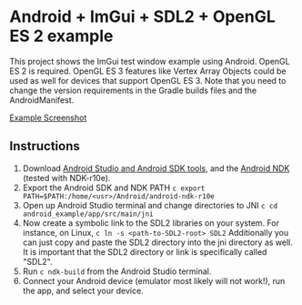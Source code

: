 # Android + ImGui + SDL2 + OpenGL ES 2 example
This project shows the ImGui test window example using Android.
OpenGL ES 2 is required. OpenGL ES 3 features like Vertex Array Objects could be used as well
for devices that support OpenGL ES 3. Note that you need to change the version requirements in the Gradle builds files 
and the AndroidManifest.

[Example Screenshot](http://i.imgur.com/t6nTbyX.jpg)

## Instructions
1. Download [Android Studio and Android SDK tools](https://developer.android.com/sdk/index.html), 
and the [Android NDK](https://developer.android.com/ndk/downloads/index.html) (tested with NDK-r10e).
2. Export the Android SDK and NDK PATH ```c export PATH=$PATH:/home/<usr>/Android/android-ndk-r10e```
3. Open up Android Studio terminal and change directories to JNI ```c cd android_example/app/src/main/jni```
4. Now create a symbolic link to the SDL2 libraries on your system. For instance, on Linux, ```c ln -s <path-to-SDL2-root> SDL2```
Additionally you can just copy and paste the SDL2 directory into the jni directory as well. It is important that
the SDL2 directory or link is specifically called "SDL2".
4. Run ```c ndk-build``` from the Android Studio terminal.
5. Connect your Android device (emulator most likely will not work!), run the app, and select your device.
